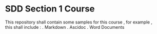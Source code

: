 # SDD Section 1 Course
This repository shall contain some samples for this course , for example , this shall include :
. Markdown
. Ascidoc
. Word Documents
